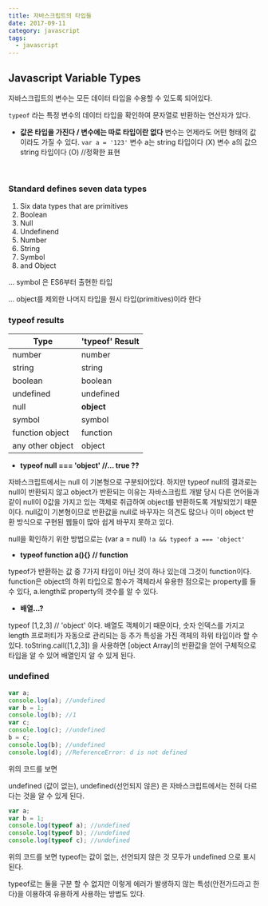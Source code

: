 ```yaml
---
title: 자바스크립트의 타입들
date: 2017-09-11
category: javascript
tags: 
  - javascript
---
```


## Javascript Variable Types


자바스크립트의 변수는 모든 데이터 타입을 수용할 수 있도록 되어있다.

`typeof` 라는 특정 변수의 데이터 타입을 확인하여 문자열로 반환하는 연산자가 있다.



- **값은 타입을 가진다 / 변수에는 따로 타입이란 없다**
  변수는 언제라도 어떤 형태의 값이라도 가질 수 있다.
  `var a = '123'`
  변수 a는 string 타입이다 (X)
  변수 a의 값으 string 타입이다 (O) //정확한 표현

  ​

### Standard defines seven data types

1. Six data types that are primitives
  1. Boolean
  2. Null
  3. Undefinend
  4. Number
  5. String
  6. Symbol
2. and Object




… symbol 은 ES6부터 출현한 타입

… object를 제외한 나머지 타입을 원시 타입(primitives)이라 한다



### typeof results


| Type             | 'typeof' Result |
| ---------------- | --------------- |
| number           | number          |
| string           | string          |
| boolean          | boolean         |
| undefined        | undefined       |
| null             | **object**      |
| symbol           | symbol          |
| function object  | function        |
| any other object | object          |



- **typeof null === 'object' //… true ??**

자바스크립트에서는 null 이 기본형으로 구분되어있다.
하지만 typeof null의 결과로는 null이 반환되지 않고 object가 반환되는 이유는 자바스크립트 개발 당시 다른 언어들과 같이 null이 0값을 가지고 있는 객체로 취급하여 object를 반환하도록 개발되었기 때문이다.
null값이 기본형이므로 반환값을 null로 바꾸자는 의견도 많으나 이미 object 반환 방식으로 구현된 웹들이 많아 쉽게 바꾸지 못하고 있다.

null을 확인하기 위한 방법으로는 (var a = null)
`!a && typeof a === 'object'`

- **typeof function a(){} // function**

typeof가 반환하는 값 중 7가지 타입이 아닌 것이 하나 있는데 그것이 function이다.  function은 object의 하위 타입으로 함수가 객체라서 유용한 점으로는 property를 들 수 있다, a.length로 property의 갯수를 알 수 있다.

- **배열…?**

typeof [1,2,3] // 'object' 이다.
배열도 객체이기 때문이다, 숫자 인덱스를 가지고 length 프로퍼티가 자동으로 관리되는 등 추가 특성을 가진 객체의 하위 타입이라 할 수 있다.
toString.call([1,2,3]) 을 사용하면 [object Array]의 반환값을 얻어 구체적으로 타입을 알 수 있어 배열인지 알 수 있게 된다.



### undefined

```javascript
var a;
console.log(a); //undefined
var b = 1;
console.log(b); //1
var c;
console.log(c); //undefined
b = c;
console.log(b); //undefined
console.log(d); //ReferenceError: d is not defined
```

위의 코드를 보면

undefined (값이 없는), undefined(선언되지 않은) 은 자바스크립트에서는 전혀 다르다는 것을 알 수 있게 된다.



```javascript
var a;
var b = 1;
console.log(typeof a); //undefined
console.log(typeof b); //undefined
console.log(typeof c); //undefined
```

위의 코드를 보면 typeof는 값이 없는, 선언되지 않은 것 모두가 undefined 으로 표시된다.

typeof로는 둘을 구분 할 수 없지만 이렇게 에러가 발생하지 않는 특성(안전가드라고 한다)을 이용하여 유용하게 사용하는 방법도 있다.